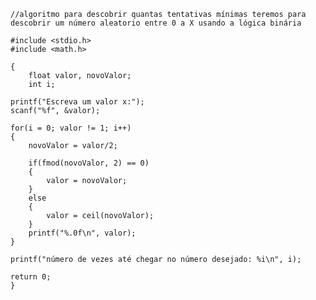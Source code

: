     //algoritmo para descobrir quantas tentativas mínimas teremos para descobrir um número aleatorio entre 0 a X usando a lógica binária
    
    #include <stdio.h>
    #include <math.h>
    
    {
        float valor, novoValor;
        int i;

    printf("Escreva um valor x:");
    scanf("%f", &valor);
    
    for(i = 0; valor != 1; i++)
    {
        novoValor = valor/2;
        
        if(fmod(novoValor, 2) == 0)
        {
            valor = novoValor;
        }
        else
        {
            valor = ceil(novoValor);
        }
        printf("%.0f\n", valor);
    }
    
    printf("número de vezes até chegar no número desejado: %i\n", i);
    
    return 0;
    }
